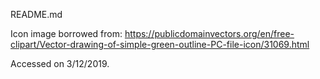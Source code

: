 README.md

Icon image borrowed from:
https://publicdomainvectors.org/en/free-clipart/Vector-drawing-of-simple-green-outline-PC-file-icon/31069.html

Accessed on 3/12/2019.